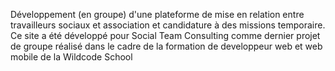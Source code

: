 Développement (en groupe) d'une plateforme de mise en relation entre travailleurs sociaux et association et candidature à des missions temporaire. Ce site a été développé pour Social Team Consulting comme dernier projet de groupe réalisé dans le cadre de la formation de developpeur web et web mobile de la Wildcode School
